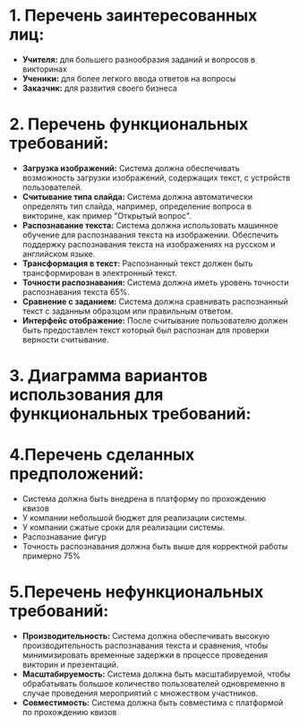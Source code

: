 # 1. Перечень заинтересованных лиц:

* **Учителя:** для большего разнообразия заданий и вопросов в викторинах
* **Ученики:** для более легкого ввода ответов на вопросы 
* **Заказчик:** для развития своего бизнеса 
# 2. Перечень функциональных требований:
* **Загрузка изображений:** Система должна обеспечивать возможность загрузки изображений, содержащих текст, с устройств пользователей.
* **Считывание типа слайда:** Система должна автоматически определять тип слайда, например, определение вопроса в викторине, как пример "Открытый вопрос".
* **Распознавание текста:** Система должна использовать машинное обучение для распознавания текста на изображении. Обеспечить поддержку распознавания текста на изображениях на русском и английском языке.
* **Трансформация в текст:** Распознанный текст должен быть трансформирован в электронный текст.
* **Точности распознавания:** Система должна иметь уровень точности распознавания текста 65%.
* **Сравнение с заданием:** Система должна сравнивать распознанный текст с заданным образцом или правильным ответом.
* **Интерфейс отображение:** После считывание пользователю должен быть предоставлен текст который был распознан для проверки верности считывание.
# 3. Диаграмма вариантов использования для функциональных требований:

# 4.Перечень сделанных предположений:
* Система должна быть внедрена в платформу по прохождению квизов
* У компании небольшой бюджет для реализации системы.
* У компании сжатые сроки для реализации системы.
* Распознавание фигур
* Точность распознавания должна быть выше для корректной работы примерно 75%
# 5.Перечень нефункциональных требований:
* **Производительность:** Система должна обеспечивать высокую производительность распознавания текста и сравнения, чтобы минимизировать временные задержки в процессе проведения викторин и презентаций.
* **Масштабируемость:** Система должна быть масштабируемой, чтобы обрабатывать большое количество пользователей одновременно в случае проведения мероприятий с множеством участников.
* **Совместимость:** Система должна быть совместима с платформой по прохождению квизов
